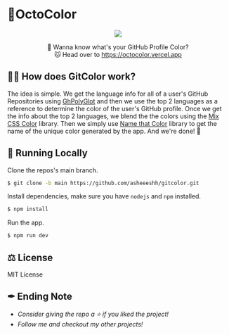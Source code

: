 # 🌈OctoColor
<div align="center">
<img src="https://user-images.githubusercontent.com/68690233/158908371-7a74119f-c9f8-40fb-8caa-3604bc66e347.png" />

 🤔 Wanna know what's your GitHub Profile Color?\
 🐱 Head over to https://octocolor.vercel.app
</div>

## 🐱‍💻 How does GitColor work?

The idea is simple. We get the language info for all of a user's GitHub Repositories using [GhPolyGlot]('https://github.com/IonicaBizau/node-gh-polyglot) and then we use the top 2 languages as a reference to determine the color of the user's GitHub profile. Once we get the info about the top 2 languages, we blend the the colors using the [Mix CSS Color]('https://www.npmjs.com/package/mix-css-color') library. Then we simply use [Name that Color]('https://chir.ag/projects/name-that-color/') library to get the name of the unique color generated by the app. And we're done! 🚀

## 🚀 Running Locally

Clone the repos's main branch.
```sh
$ git clone -b main https://github.com/asheeeshh/gitcolor.git
```
Install dependencies, make sure you have `nodejs` and `npm` installed.
```sh
$ npm install
```
Run the app.
```sh
$ npm run dev
```

## ⚖ License 
MIT License

## ✒ Ending Note 
- *Consider giving the repo a ⭐ if you liked the project!*
- *Follow me and checkout my other projects!*


 
